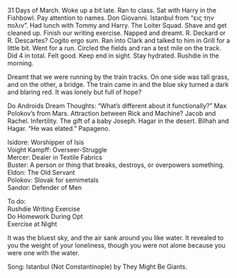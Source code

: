31 Days of March. Woke up a bit late. Ran to class. Sat with Harry in the Fishbowl. Pay attention to names. Don Giovanni. Istanbul from “εις την πολιν”. Had lunch with Tommy and Harry. The Loiter Squad. Shave and get cleaned up. Finish our writing exercise. Napped and dreamt. R. Deckard or R. Descartes? Cogito ergo sum. Ran into Clark and talked to him in Grill for a little bit. Went for a run. Circled the fields and ran a test mile on the track. Did 4 in total. Felt good. Keep end in sight. Stay hydrated. Rushdie in the morning. 

Dreamt that we were running by the train tracks. On one side was tall grass, and on the other, a bridge. The train came in and the blue sky turned a dark and blaring red. It was lonely but full of hope?

Do Androids Dream Thoughts:  “What’s different about it functionally?” Max Polokov’s from Mars. Attraction between Rick and Machine? Jacob and Rachel. Infertility. The gift of a baby Joseph. Hagar in the desert. Bilhah and Hagar. “He was elated.” Papageno.

Isidore: Worshipper of Isis  
Voight Kampff: Overseer-Struggle  
Mercer: Dealer in Textile Fabrics  
Buster: A person or thing that breaks, destroys, or overpowers something.   
Eldon: The Old Servant  
Polokov: Slovak for semimetals  
Sandor: Defender of Men

To do:  
Rushdie Writing Exercise  
Do Homework During Opt  
Exercise at Night

It was the bluest sky, and the air sank around you like water. It revealed to you the weight of your loneliness, though you were not alone because you were one with the water.

Song: Istanbul (Not Constantinople) by They Might Be Giants.
